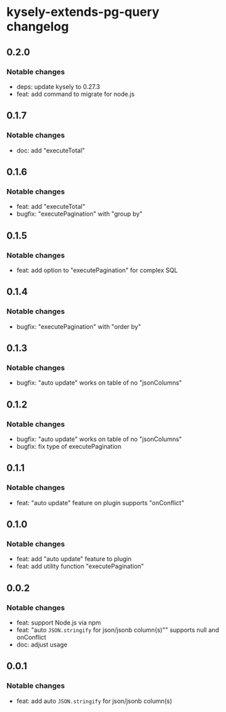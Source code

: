 # kysely-extends-pg-query changelog

## 0.2.0

### Notable changes

- deps: update kysely to 0.27.3
- feat: add command to migrate for node.js

## 0.1.7

### Notable changes

- doc: add "executeTotal"

## 0.1.6

### Notable changes

- feat: add "executeTotal"
- bugfix: "executePagination" with "group by"

## 0.1.5

### Notable changes

- feat: add option to "executePagination" for complex SQL

## 0.1.4

### Notable changes

- bugfix: "executePagination" with "order by"

## 0.1.3

### Notable changes

- bugfix: "auto update" works on table of no "jsonColumns"

## 0.1.2

### Notable changes

- bugfix: "auto update" works on table of no "jsonColumns"
- bugfix: fix type of executePagination

## 0.1.1

### Notable changes

- feat: "auto update" feature on plugin supports "onConflict"

## 0.1.0

### Notable changes

- feat: add "auto update" feature to plugin
- feat: add utility function "executePagination"

## 0.0.2

### Notable changes

- feat: support Node.js via npm
- feat: "auto `JSON.stringify` for json/jsonb column(s)"" supports null and onConflict
- doc: adjust usage

## 0.0.1

### Notable changes

- feat: add auto `JSON.stringify` for json/jsonb column(s)
